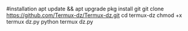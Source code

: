 
#installation 
apt update && apt upgrade
pkg install git
git clone https://github.com/Termux-dz/Termux-dz.git
cd termux-dz
chmod +x termux dz.py
python termux dz.py
